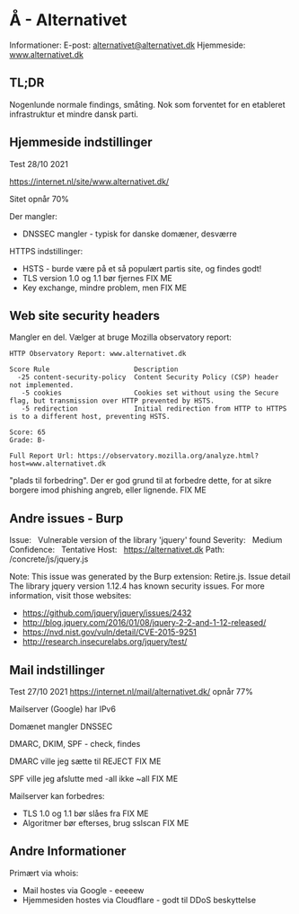 


# Å - Alternativet

Informationer:
E-post: alternativet@alternativet.dk
Hjemmeside: www.alternativet.dk


## TL;DR

Nogenlunde normale findings, småting. Nok som forventet for en etableret infrastruktur et mindre dansk parti.

## Hjemmeside indstillinger

Test 28/10 2021

https://internet.nl/site/www.alternativet.dk/

Sitet opnår 70%

Der mangler:
* DNSSEC mangler - typisk for danske domæner, desværre

HTTPS indstillinger:

* HSTS - burde være på et så populært partis site, og findes godt!
* TLS version 1.0 og 1.1 bør fjernes FIX ME
* Key exchange, mindre problem, men FIX ME


## Web site security headers

Mangler en del. Vælger at bruge Mozilla observatory report:

```
HTTP Observatory Report: www.alternativet.dk

Score Rule                     Description
  -25 content-security-policy  Content Security Policy (CSP) header not implemented.
   -5 cookies                  Cookies set without using the Secure flag, but transmission over HTTP prevented by HSTS.
   -5 redirection              Initial redirection from HTTP to HTTPS is to a different host, preventing HSTS.

Score: 65
Grade: B-

Full Report Url: https://observatory.mozilla.org/analyze.html?host=www.alternativet.dk
```

"plads til forbedring". Der er god grund til at forbedre dette, for at sikre borgere imod phishing angreb, eller lignende. FIX ME

## Andre issues - Burp


Issue:  
Vulnerable version of the library 'jquery' found
Severity:   Medium
Confidence:   Tentative
Host:   https://alternativet.dk
Path:   /concrete/js/jquery.js

Note: This issue was generated by the Burp extension: Retire.js.
Issue detail
The library jquery version 1.12.4 has known security issues. For more information, visit those websites:
* https://github.com/jquery/jquery/issues/2432
* http://blog.jquery.com/2016/01/08/jquery-2-2-and-1-12-released/
* https://nvd.nist.gov/vuln/detail/CVE-2015-9251
* http://research.insecurelabs.org/jquery/test/

## Mail indstillinger

Test 27/10 2021
https://internet.nl/mail/alternativet.dk/ opnår 77%

Mailserver (Google) har IPv6

Domænet mangler DNSSEC

DMARC, DKIM, SPF - check, findes

DMARC ville jeg sætte til REJECT FIX ME

SPF ville jeg afslutte med -all ikke ~all FIX ME

Mailserver kan forbedres:
* TLS 1.0 og 1.1 bør slåes fra FIX ME
* Algoritmer bør efterses, brug sslscan FIX ME


## Andre Informationer

Primært via whois:

* Mail hostes via Google - eeeeew
* Hjemmesiden hostes via Cloudflare - godt til DDoS beskyttelse
